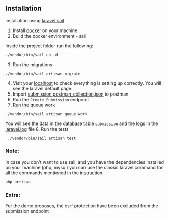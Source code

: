 ## Installation

installation using [laravel sail](https://laravel.com/docs/11.x/sail)

1. Install [docker](https://docs.docker.com/engine/install/) on your machine
2. Build the docker environment - sail

Inside the project folder run the following:
```shell
./vendor/bin/sail up -d
```
3. Run the migrations
```shell
./vendor/bin/sail artisan migrate
```
4. Visit your [localhost](http://localhost/) to check everything is setting up correctly. You will see the laravel default page.
5. Import [submission.postman_collection.json](submission.postman_collection.json) to postman
6. Run the `Create Submission` endpoint
7. Run the queue work
```shell
./vendor/bin/sail artisan queue:work
```
You will see the data in the database table `submission` and the logs in the [laravel.log](/storage/logs/laravel.log) file
8. Run the tests
```shell
 ./vendor/bin/sail artisan test
```

### Note: 
In case you don't want to use sail, and you have the dependencies installed on your machine (php, mysql) you can use the classic laravel command for all the commands mentioned in the instruction.
```shell
php artisan 
```

### Extra: 
For the demo proposes, the csrf protection have been excluded from the submission endpoint
